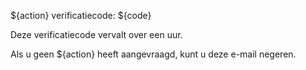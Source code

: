${action} verificatiecode: ${code}

Deze verificatiecode vervalt over een uur.

Als u geen ${action} heeft aangevraagd, kunt u deze e-mail negeren.